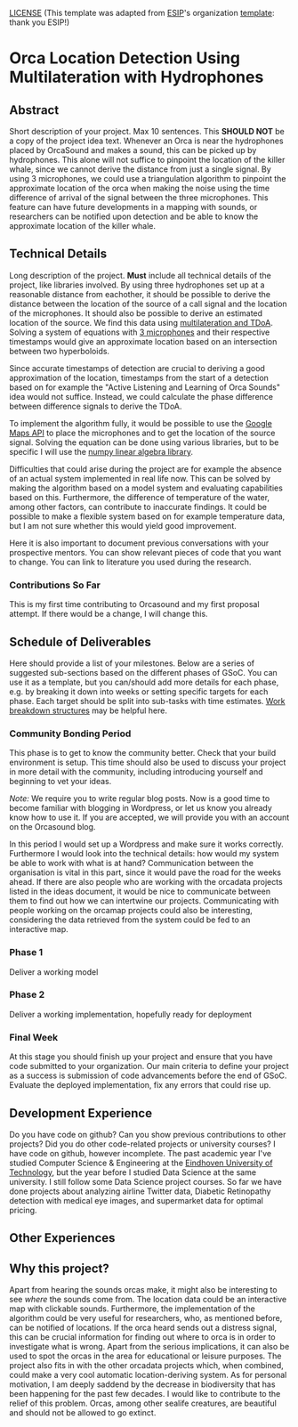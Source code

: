[LICENSE](https://github.com/orcasound/orcagsoc/blob/instructions/GUIDE_LICENSE.md) (This template was adapted from [ESIP](https://www.esipfed.org/)'s organization [template](https://github.com/ESIPFed/gsoc/blob/master/STUDENT-proposal-template.md): thank you ESIP!)

#  Orca Location Detection Using Multilateration with Hydrophones

## Abstract

Short description of your project. Max 10 sentences. This **SHOULD NOT** be a
copy of the project idea text.
Whenever an Orca is near the hydrophones placed by OrcaSound and makes a sound, this can be picked up by hydrophones. This alone will not suffice to pinpoint the location of the killer whale, since we cannot derive the distance from just a single signal. By using 3 microphones, we could use a triangulation algorithm to pinpoint the approximate location of the orca when making the noise using the time difference of arrival of the signal between the three microphones. This feature can have future developments in a mapping with sounds, or researchers can be notified upon detection and be able to know the approximate location of the killer whale.  

## Technical Details

Long description of the project. **Must** include all technical details of the
project, like libraries involved.
By using three hydrophones set up at a reasonable distance from eachother, it should be possible to derive the distance between the location of the source of a call signal and the location of the microphones. It should also be possible to derive an estimated location of the source. We find this data using [multilateration and TDoA](https://en.wikipedia.org/wiki/Multilateration). Solving a system of equations with [3 microphones](https://www.canal-u.tv/video/inria/using_more_than_two_microphones.33283) and their respective timestamps would give an approximate location based on an intersection between two hyperboloids. 

Since accurate timestamps of detection are crucial to deriving a good approximation of the location, timestamps from the start of a detection based on for example the "Active Listening and Learning of Orca Sounds" idea would not suffice. Instead, we could calculate the phase difference between difference signals to derive the TDoA.

To implement the algorithm fully, it would be possible to use the [Google Maps API](https://developers.google.com/maps/documentation) to place the microphones and to get the location of the source signal. Solving the equation can be done using various libraries, but to be specific I will use the [numpy linear algebra library](https://docs.scipy.org/doc/numpy/reference/routines.linalg.html).

Difficulties that could arise during the project are for example the absence of an actual system implemented in real life now. This can be solved by making the algorithm based on a model system and evaluating capabilities based on this. Furthermore, the difference of temperature of the water, among other factors, can contribute to inaccurate findings. It could be possible to make a flexible system based on for example temperature data, but I am not sure whether this would yield good improvement. 

Here it is also important to document previous conversations with your prospective mentors. You can show relevant pieces of code that you want to change. You can link to literature you used during the research.

### Contributions So Far
This is my first time contributing to Orcasound and my first proposal attempt. If there would be a change, I will change this.  

## Schedule of Deliverables

Here should provide a list of your milestones. Below are a series of suggested sub-sections based on the
different phases of GSoC. You can use it as a template, but you can/should add more details
for each phase, e.g. by breaking it down into weeks or setting specific targets for each
phase. Each target should be split into sub-tasks with time estimates. [Work
breakdown structures](https://en.wikipedia.org/wiki/Work_breakdown_structure) may be helpful here.

### **Community Bonding Period**

This phase is to get to know the community better. Check that your build environment is setup. This time should also be used to discuss your project in more detail with the community, including introducing yourself and beginning to vet your ideas. 

*Note:* We require you to write regular blog posts. Now is a good time to become familiar with blogging in Wordpress, or let us know you already know how to use it. If you are accepted, we will provide you with an account on the Orcasound blog.

In this period I would set up a Wordpress and make sure it works correctly. Furthermore I would look into the technical details: how would my system be able to work with what is at hand? Communication between the organisation is vital in this part, since it would pave the road for the weeks ahead. If there are also people who are working with the orcadata projects listed in the ideas document, it would be nice to communicate between them to find out how we can intertwine our projects. Communicating with people working on the orcamap projects could also be interesting, considering the data retrieved from the system could be fed to an interactive map.

### **Phase 1**

Deliver a working model

### **Phase 2**

Deliver a working implementation, hopefully ready for deployment 

### **Final Week**

At this stage you should finish up your project and ensure that you have code submitted to your organization. Our main criteria to define your project as a success is submission of code advancements before the end of GSoC.
Evaluate the deployed implementation, fix any errors that could rise up.

## Development Experience

Do you have code on github? Can you show previous contributions to other projects?
Did you do other code-related projects or university courses?
I have code on github, however incomplete. 
The past academic year I've studied Computer Science & Engineering at the [Eindhoven University of Technology](https://www.tue.nl/en/), but the year before I studied Data Science at the same university. I still follow some Data Science project courses. So far we have done projects about analyzing airline Twitter data, Diabetic Retinopathy detection with medical eye images, and supermarket data for optimal pricing.


## Other Experiences


## Why this project?

Apart from hearing the sounds orcas make, it might also be interesting to see *where* the sounds come from. The location data could be an interactive map with clickable sounds. Furthermore, the implementation of the algorithm could be very useful for researchers, who, as mentioned before, can be notified of locations. If the orca heard sends out a distress signal, this can be crucial information for finding out where to orca is in order to investigate what is wrong. Apart from the serious implications, it can also be used to spot the orcas in the area for educational or leisure purposes. The project also fits in with the other orcadata projects which, when combined, could make a very cool automatic location-deriving system. As for personal motivation, I am deeply saddend by the decrease in biodiversity that has been happening for the past few decades. I would like to contribute to the relief of this problem. Orcas, among other sealife creatures, are beautiful and should not be allowed to go extinct.
